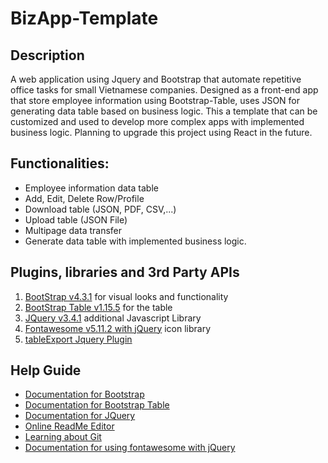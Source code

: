 # BizApp-Template

## Description
A web application using Jquery and Bootstrap that automate repetitive office tasks for small Vietnamese companies. Designed as a front-end app that store employee information using Bootstrap-Table, uses JSON for generating data table based on business logic. This a template that can be customized and used to develop more complex apps with implemented business logic. Planning to upgrade this project using React in the future.

## Functionalities: 
  - Employee information data table
  - Add, Edit, Delete Row/Profile
  - Download table (JSON, PDF, CSV,...) 
  - Upload table (JSON File)
  - Multipage data transfer
  - Generate data table with implemented business logic.

## Plugins, libraries and 3rd Party APIs
1. [BootStrap v4.3.1](https://getbootstrap.com/) for visual looks and functionality
2. [BootStrap Table v1.15.5](https://bootstrap-table.com/) for the table
3. [JQuery v3.4.1](https://jquery.com/) additional Javascript Library
4. [Fontawesome v5.11.2 with jQuery](https://use.fontawesome.com/releases/v5.11.2/js/all.js) icon library
5. [tableExport Jquery Plugin](https://github.com/hhurz/tableExport.jquery.plugin)


## Help Guide
- [Documentation for Bootstrap](https://getbootstrap.com/docs/4.3/getting-started/introduction/)
- [Documentation for Bootstrap Table](https://bootstrap-table.com/docs/getting-started/usage/)
- [Documentation for JQuery](https://api.jquery.com/)
- [Online ReadMe Editor](https://dillinger.io)
- [Learning about Git](https://learngitbranching.js.org/)
- [Documentation for using fontawesome with jQuery](https://fontawesome.com/how-to-use/on-the-web/using-with/jquery)
